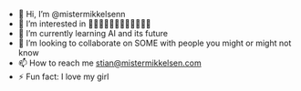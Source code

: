 - 👋 Hi, I’m @mistermikkelsenn
- 👀 I’m interested in 🦊🎶😎🥳🤫🤔🫡😬🤕🥴😴🥱
- 🌱 I’m currently learning AI and its future
- 💞️ I’m looking to collaborate on SOME with people you might or might not know
- 📫 How to reach me stian@mistermikkelsen.com
- ⚡ Fun fact: I love my girl

<!---
mistermikkelsenn/mistermikkelsenn is a ✨ special ✨ repository because its `README.md` (this file) appears on your GitHub profile.
You can click the Preview link to take a look at your changes.
--->
